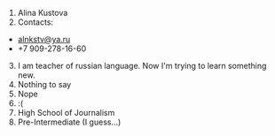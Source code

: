 1. Alina Kustova
2. Contacts:
* alnkstv@ya.ru
* +7 909-278-16-60
3. I am teacher of russian language. Now I'm trying to learn something new.
4. Nothing to say
5. Nope
6. :(
7. High School of Journalism 
8. Pre-Intermediate (I guess...)

